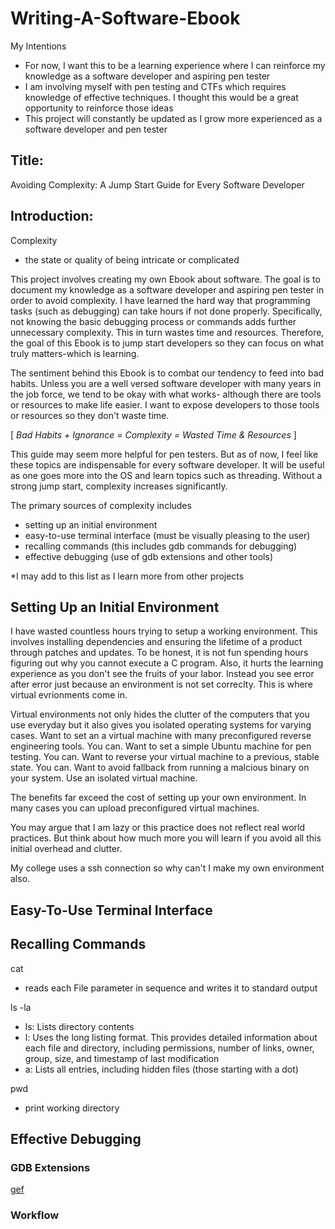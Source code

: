 # Writing-A-Software-Ebook

My Intentions
- For now, I want this to be a learning experience where I can reinforce my knowledge as a software developer and aspiring pen tester
- I am involving myself with pen testing and CTFs which requires knowledge of effective techniques. I thought this would be a great opportunity to reinforce those ideas
- This project will constantly be updated as I grow more experienced as a software developer and pen tester

## Title: 

Avoiding Complexity: A Jump Start Guide for Every Software Developer

## Introduction: 

Complexity
- the state or quality of being intricate or complicated

This project involves creating my own Ebook about software. The goal is to document my knowledge as a software developer and aspiring pen tester in order to avoid complexity. I have learned the hard way that programming tasks (such as debugging) can take hours if not done properly. Specifically, not knowing the basic debugging process or commands adds further unnecessary complexity. This in turn wastes time and resources. Therefore, the goal of this Ebook is to jump start developers so they can focus on what truly matters-which is learning.

The sentiment behind this Ebook is to combat our tendency to feed into bad habits. Unless you are a well versed software developer with many years in the job force, we tend to be okay with what works- although there are tools or resources to make life easier. I want to expose developers to those tools or resources so they don't waste time. 

[ *Bad Habits + Ignorance = Complexity = Wasted Time & Resources* ]

This guide may seem more helpful for pen testers. But as of now, I feel like these topics are indispensable for every software developer. It will be  useful as one goes more into the OS and learn topics such as threading. Without a strong jump start, complexity increases significantly.

The primary sources of complexity includes
- setting up an initial environment
- easy-to-use terminal interface (must be visually pleasing to the user)
- recalling commands (this includes gdb commands for debugging)
- effective debugging (use of gdb extensions and other tools)

*I may add to this list as I learn more from other projects

## Setting Up an Initial Environment
I have wasted countless hours trying to setup a working environment. This involves installing dependencies and ensuring the lifetime of a product through patches and updates. To be honest, it is not fun spending hours figuring out why you cannot execute a C program. Also, it hurts the learning experience as you don't see the fruits of your labor. Instead you see error after error just because an environment is not set correclty. This is where virtual evrionments come in.

Virtual environments not only hides the clutter of the computers that you use everyday but it also gives you isolated operating systems for varying cases. Want to set an a virtual machine with many preconfigured reverse engineering tools. You can. Want to set a simple Ubuntu machine for pen testing. You can. Want to reverse your virtual machine to a previous, stable state. You can. Want to avoid fallback from running a malcious binary on your system. Use an isolated virtual machine.

The benefits far exceed the cost of setting up your own environment. In many cases you can upload preconfigured virtual machines.

You may argue that I am lazy or this practice does not reflect real world practices. But think about how much more you will learn if you avoid all this initial overhead and clutter.

My college uses a ssh connection so why can't I make my own environment also.

## Easy-To-Use Terminal Interface

## Recalling Commands
cat 
-  reads each File parameter in sequence and writes it to standard output

ls -la
- ls: Lists directory contents
- l: Uses the long listing format. This provides detailed information about each file and directory, including permissions, number of links, owner, group, size, and timestamp of last modification
- a: Lists all entries, including hidden files (those starting with a dot)

pwd
- print working directory

## Effective Debugging

### GDB Extensions
[gef](https://github.com/hugsy/gef)

### Workflow

